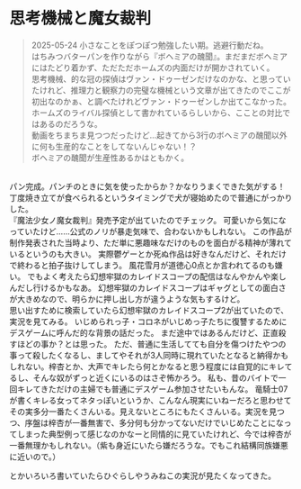 # 思考機械と魔女裁判
> 2025-05-24
小さなことをぽつぽつ勉強したい期。逃避行動だね。  
はちみつバターパンを作りながら『ボヘミアの醜聞』。まだまだボヘミアにはたどり着かず、ただただホームズの内面だけが開かされていく。  
思考機械、的な冠の探偵はヴァン・ドゥーゼンだけなのかな、と思っていたけれど、推理力と観察力の完璧な機械という文章が出てきたのでここが初出なのかぁ、と調べたけれどヴァン・ドゥーゼンしか出てこなかった。  
ホームズのライバル探偵として書かれているらしいから、こことの対比ではあるのだろうな。  
動画をちまちま見つつだったけど…起きてから3行のボヘミアの醜聞以外に何も生産的なことをしてないんじゃない！？  
ボヘミアの醜聞が生産性あるかはともかく。  
<br>
パン完成。パンチのときに気を使ったからか？かなりうまくできた気がする！
丁度焼き立てが食べられるというタイミングで犬が寝始めたので普通にがっかりした。  
<br>
『魔法少女ノ魔女裁判』発売予定が出ていたのでチェック。  
可愛いから気になっていたけど……公式のノリが暴走気味で、合わないかもしれない。  
この作品が制作発表された当時より、ただ単に悪趣味なだけのものを面白がる精神が薄れているというのも大きい。  
実際鬱ゲーとか死ぬ作品は好きなんだけど、それだけで終わると拍子抜けしてしまう。  
風花雪月が道徳心0点とか言われてるのも嫌い。  
でもよく考えたら幻想牢獄のカレイドスコープの配信はなんやかんや楽しんだし行けるかもなあ。  
幻想牢獄のカレイドスコープはギャグとしての面白さが大きめなので、明らかに押し出し方が違うような気もするけど。  
<br>
思い出すために検索していたら幻想牢獄のカレイドスコープ2が出ていたので、実況を見てみる。  
いじめられっ子・コロネがいじめっ子たちに復讐するためにデスゲームに呼んだ的な背景の話だった。  
まだ途中ではあるんだけど、正直殺すほどの事か？とは思った。  
ただ、普通に生活してても自分を傷つけたやつの事って殺したくなるし、ましてやそれが3人同時に現れていたとなると納得かもしれない。梓杏とか、大声でキレたら何とかなると思う程度には自覚的にキレてるし、そんな奴がずっと近くにいるのはさぞ怖かろう。  
私も、昔のバイトで一回キレてきただけの主婦でも普通にデスゲーム参加させたいもんな。  
竜騎士07が書くキレる女ってネタっぽいというか、こんなん現実にいねーだろと思わせてその実多分一番たくさんいる。見えないところにもたくさんいる。実況を見つつ、序盤は梓杏が一番無害で、多分何も分かってないだけでいじめたことになってしまった典型例って感じなのかなーと同情的に見ていたけれど、今では梓杏が一番無理かもしれない。（紫も身近にいたら嫌だろうな。でもこれ結構同族嫌悪に近いので。）  
  
とかいろいろ書いていたらひぐらしやうみねこの実況が見たくなってきた。